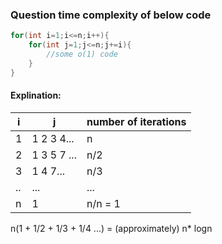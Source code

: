 ### Question time complexity of below code

```java
for(int i=1;i<=n;i++){
    for(int j=1;j<=n;j+=i){
        //some o(1) code
    }
}

```

<!-- #### Solution: nlogn -->

#### Explination:

| i   | j           | number of iterations |
| --- | ----------- | -------------------- |
| 1   | 1 2 3 4...  | n                    |
| 2   | 1 3 5 7 ... | n/2                  |
| 3   | 1 4 7...    | n/3                  |
| ..  | ...         | ...                  |
| n   | 1           | n/n = 1              |

n(1 + 1/2 + 1/3 + 1/4 ...) = (approximately) n\* logn
